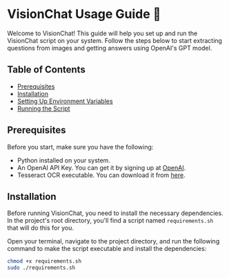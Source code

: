 # VisionChat Usage Guide :rocket:

Welcome to VisionChat! This guide will help you set up and run the VisionChat script on your system. Follow the steps below to start extracting questions from images and getting answers using OpenAI's GPT model.

## Table of Contents
- [Prerequisites](#prerequisites)
- [Installation](#installation)
- [Setting Up Environment Variables](#setting-up-environment-variables)
- [Running the Script](#running-the-script)

## Prerequisites
Before you start, make sure you have the following:
- Python installed on your system.
- An OpenAI API Key. You can get it by signing up at [OpenAI](https://beta.openai.com/signup/).
- Tesseract OCR executable. You can download it from [here](https://github.com/tesseract-ocr/tessdoc).
## Installation
Before running VisionChat, you need to install the necessary dependencies. In the project's root directory, you'll find a script named `requirements.sh` that will do this for you.

Open your terminal, navigate to the project directory, and run the following command to make the script executable and install the dependencies:
```sh
chmod +x requirements.sh
sudo ./requirements.sh
